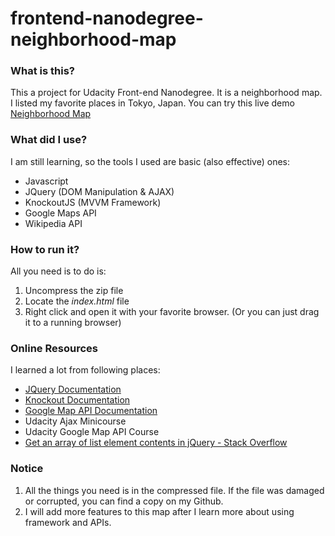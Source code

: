 # frontend-nanodegree-neighborhood-map

### What is this?

This a project for Udacity Front-end Nanodegree. It is a neighborhood map. I listed my favorite places in Tokyo, Japan. You can try this live demo [Neighborhood Map](https://iamzhaihy.github.io/udacity-fend-neighborhood-map/) 



### What did I use?

I am still learning, so the tools I used are basic (also effective) ones:
- Javascript
- JQuery (DOM Manipulation & AJAX)
- KnockoutJS (MVVM Framework)
- Google Maps API
- Wikipedia API




### How to run it?

All you need is to do is:

1. Uncompress the zip file
2. Locate the *index.html* file
3. Right click and open it with your favorite browser.
   (Or you can just drag it to a running browser)




### Online Resources 

I learned a lot from following places:
- [JQuery Documentation](http://api.jquery.com/)
- [Knockout Documentation](http://knockoutjs.com/documentation/introduction.html)
- [Google Map API Documentation](https://developers.google.com/maps/documentation/geocoding/start)
- Udacity Ajax Minicourse
- Udacity Google Map API Course
- [Get an array of list element contents in jQuery - Stack Overflow](https://stackoverflow.com/questions/247023/get-an-array-of-list-element-contents-in-jquery)



### Notice

1. All the things you need is in the compressed file. If the file was damaged or corrupted, you can find a copy on my Github.
2. I will add more features to this map after I learn more about using framework and APIs.
